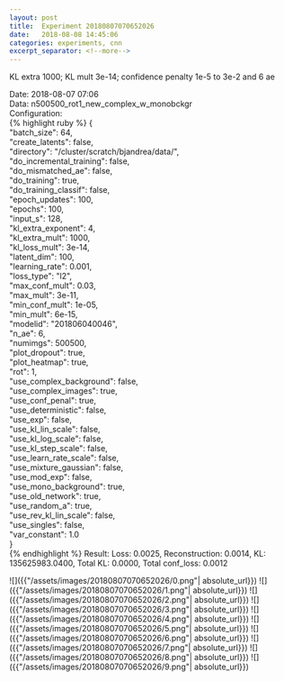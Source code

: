 ```yaml
---
layout: post
title:  Experiment 20180807070652026
date:   2018-08-08 14:45:06
categories: experiments, cnn
excerpt_separator: <!--more-->
---
```

KL extra 1000; KL mult 3e-14; confidence penalty 1e-5 to 3e-2 and 6 ae  

 <!--more-->
Date: 2018-08-07 07:06  
Data: n500500_rot1_new_complex_w_monobckgr  
Configuration:   
{% highlight ruby %}
{  
    "batch_size": 64,   
    "create_latents": false,   
    "directory": "/cluster/scratch/bjandrea/data/",   
    "do_incremental_training": false,   
    "do_mismatched_ae": false,   
    "do_training": true,   
    "do_training_classif": false,   
    "epoch_updates": 100,   
    "epochs": 100,   
    "input_s": 128,   
    "kl_extra_exponent": 4,   
    "kl_extra_mult": 1000,   
    "kl_loss_mult": 3e-14,   
    "latent_dim": 100,   
    "learning_rate": 0.001,   
    "loss_type": "l2",   
    "max_conf_mult": 0.03,   
    "max_mult": 3e-11,   
    "min_conf_mult": 1e-05,   
    "min_mult": 6e-15,   
    "modelid": "201806040046",   
    "n_ae": 6,   
    "numimgs": 500500,   
    "plot_dropout": true,   
    "plot_heatmap": true,   
    "rot": 1,   
    "use_complex_background": false,   
    "use_complex_images": true,   
    "use_conf_penal": true,   
    "use_deterministic": false,   
    "use_exp": false,   
    "use_kl_lin_scale": false,   
    "use_kl_log_scale": false,   
    "use_kl_step_scale": false,   
    "use_learn_rate_scale": false,   
    "use_mixture_gaussian": false,   
    "use_mod_exp": false,   
    "use_mono_background": true,   
    "use_old_network": true,   
    "use_random_a": true,   
    "use_rev_kl_lin_scale": false,   
    "use_singles": false,   
    "var_constant": 1.0  
}  
{% endhighlight %}
Result: Loss: 0.0025, Reconstruction: 0.0014, KL: 135625983.0400, Total KL: 0.0000,  Total conf_loss: 0.0012  

![]({{"/assets/images/20180807070652026/0.png"| absolute_url}})
![]({{"/assets/images/20180807070652026/1.png"| absolute_url}})
![]({{"/assets/images/20180807070652026/2.png"| absolute_url}})
![]({{"/assets/images/20180807070652026/3.png"| absolute_url}})
![]({{"/assets/images/20180807070652026/4.png"| absolute_url}})
![]({{"/assets/images/20180807070652026/5.png"| absolute_url}})
![]({{"/assets/images/20180807070652026/6.png"| absolute_url}})
![]({{"/assets/images/20180807070652026/7.png"| absolute_url}})
![]({{"/assets/images/20180807070652026/8.png"| absolute_url}})
![]({{"/assets/images/20180807070652026/9.png"| absolute_url}})
